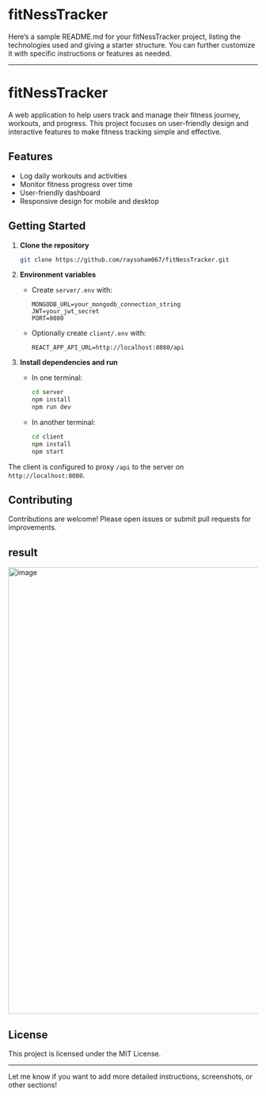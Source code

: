 # fitNessTracker
Here’s a sample README.md for your fitNessTracker project, listing the technologies used and giving a starter structure. You can further customize it with specific instructions or features as needed.

---

# fitNessTracker

A web application to help users track and manage their fitness journey, workouts, and progress. This project focuses on user-friendly design and interactive features to make fitness tracking simple and effective.

## Features

- Log daily workouts and activities
- Monitor fitness progress over time
- User-friendly dashboard
- Responsive design for mobile and desktop

## Getting Started

1. **Clone the repository**
   ```bash
   git clone https://github.com/raysoham067/fitNessTracker.git
   ```

2. **Environment variables**
   - Create `server/.env` with:
     ```env
     MONGODB_URL=your_mongodb_connection_string
     JWT=your_jwt_secret
     PORT=8080
     ```
   - Optionally create `client/.env` with:
     ```env
     REACT_APP_API_URL=http://localhost:8080/api
     ```

3. **Install dependencies and run**
   - In one terminal:
     ```bash
     cd server
     npm install
     npm run dev
     ```
   - In another terminal:
     ```bash
     cd client
     npm install
     npm start
     ```

The client is configured to proxy `/api` to the server on `http://localhost:8080`.


## Contributing

Contributions are welcome! Please open issues or submit pull requests for improvements.
## result
<img width="1897" height="901" alt="image" src="https://github.com/user-attachments/assets/4b726d3b-06d6-42b7-8b19-270ddb9201e0" />

## License

This project is licensed under the MIT License.

---

Let me know if you want to add more detailed instructions, screenshots, or other sections!
